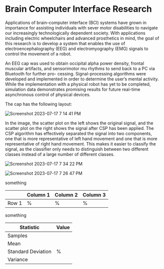 # Brain Computer Interface Research

Applications of brain-computer interface (BCI) systems have grown in importance for assisting individuals with sever motor disabilities to navigate 
our increasingly technologically dependent society. With applications including electric wheelchairs and advanced prosthetics in mind, the goal of this 
research is to develop a system that enables the use of electroencephalography (EEG) and electromyography (EMG) signals to control the movement of a
robot. 

An EEG cap was used to obtain occipital alpha power density, frontal muscular artifacts, and sensorimotor mu rhythms to send back to a PC via Bluetooth for further pro-
cessing. Signal-processing algorithms were developed and implemented in order to determine the user’s mental activity. While the implementation with a physical robot has yet to be
completed, simulation data demonstrates promising results for future real-time asynchronous control of physical devices.

The cap has the following layout:

![Screenshot 2023-07-17 7 14 41 PM](https://github.com/Angelaangie-ai/brain-computer-interface-research/assets/64707998/cd7a3dc9-da6b-421f-83af-a5a98328a6c0)

In the image, the scatter plot on the left shows the original signal, and the scatter plot on the right shows the signal after CSP has been applied. The CSP algorithm has effectively separated the signal into two components, one that is more representative of left hand movement and one that is more representative of right hand movement. This makes it easier to classify the signal, as the classifier only needs to distinguish between two different classes instead of a large number of different classes.

![Screenshot 2023-07-17 7 34 22 PM](https://github.com/Angelaangie-ai/brain-computer-interface-research/assets/64707998/a627ff6f-3654-4814-bfd1-08e7d8f6611d)



![Screenshot 2023-07-17 7 26 47 PM](https://github.com/Angelaangie-ai/brain-computer-interface-research/assets/64707998/375aca54-d9ec-4e4f-aa33-6a79b8cb47a5)

something


|       | Column 1   | Column 2   | Column 3   |
|-------|------------|------------|------------|
| Row 1 | %   | %   | %   |


something

| Statistic              | Value      |
|------------------------|------------|
| Samples                |            |
| Mean                   |            |
| Standard Deviation     |       %    |
| Variance               |            |


